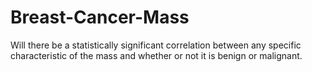 # Breast-Cancer-Mass
Will there be a statistically significant correlation between any specific characteristic of the mass and whether or not it is benign or malignant. 
